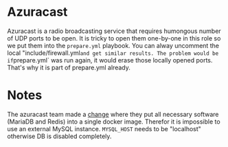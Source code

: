# Azuracast

Azuracast is a radio broadcasting service that requires humongous number of UDP
ports to be open. It is tricky to open them one-by-one in this role so we put
them into the `prepare.yml` playbook. You can alway uncomment the local "include/firewall.yml`
and get similar results. The problem would be if `prepare.yml` was run again, it
would erase those locally opened ports. That's why it is part of prepare.yml already. 

# Notes

The azuracast team made a [change](https://github.com/AzuraCast/AzuraCast/commit/27260729bc432fe761f8cd62a7ba6cddd1ed22e2)
where they put all necessary software (MariaDB and Redis) into a single docker image. Therefor it is impossible to
use an external MySQL instance. `MYSQL_HOST` needs to be "localhost" otherwise DB is disabled completely.